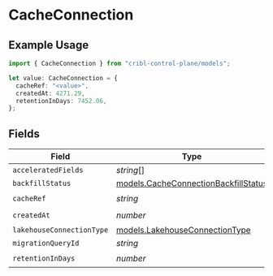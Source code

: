 # CacheConnection

## Example Usage

```typescript
import { CacheConnection } from "cribl-control-plane/models";

let value: CacheConnection = {
  cacheRef: "<value>",
  createdAt: 4271.29,
  retentionInDays: 7452.06,
};
```

## Fields

| Field                                                                              | Type                                                                               | Required                                                                           | Description                                                                        |
| ---------------------------------------------------------------------------------- | ---------------------------------------------------------------------------------- | ---------------------------------------------------------------------------------- | ---------------------------------------------------------------------------------- |
| `acceleratedFields`                                                                | *string*[]                                                                         | :heavy_minus_sign:                                                                 | N/A                                                                                |
| `backfillStatus`                                                                   | [models.CacheConnectionBackfillStatus](../models/cacheconnectionbackfillstatus.md) | :heavy_minus_sign:                                                                 | N/A                                                                                |
| `cacheRef`                                                                         | *string*                                                                           | :heavy_check_mark:                                                                 | N/A                                                                                |
| `createdAt`                                                                        | *number*                                                                           | :heavy_check_mark:                                                                 | N/A                                                                                |
| `lakehouseConnectionType`                                                          | [models.LakehouseConnectionType](../models/lakehouseconnectiontype.md)             | :heavy_minus_sign:                                                                 | N/A                                                                                |
| `migrationQueryId`                                                                 | *string*                                                                           | :heavy_minus_sign:                                                                 | N/A                                                                                |
| `retentionInDays`                                                                  | *number*                                                                           | :heavy_check_mark:                                                                 | N/A                                                                                |